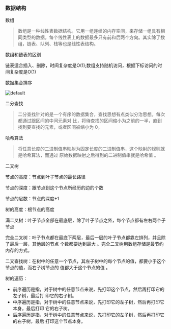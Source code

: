 ### 数据结构

数组

>数组是一种线性表数据结构。它用一组连续的内存空间，来存储一组具有相同类型的数据。每个线性表上的数据最多只有前和后两个方向。其实除了数组，链表、队列、栈等也是线性表结构。 

数组和链表的区别

链表适合插入、删除，时间复杂度是O(1);数组支持随机访问，根据下标访问的时间复杂度是O(1)

数据集合排序

![default](https://user-images.githubusercontent.com/13096375/51660238-13687f80-1fe8-11e9-9f0c-16a3e09b1df1.jpg)

二分查找

>二分查找针对的是一个有序的数据集合，查找思想有点类似分治思想。每次都通过跟区间的中间元素对 比，将待查找的区间缩小为之前的一半，直到找到要查找的元素，或者区间被缩小为 0。 

哈希算法

> 将任意长度的二进制值串映射为固定长度的二进制值串，这个映射的规则就是哈希算法，而通过 原始数据映射之后得到的二进制值串就是哈希值 。

二叉树

节点的高度：节点到叶子节点的最长路径

节点的深度：跟节点到这个节点所经历的边的个数

节点的层数：节点的深度+1

树的高度：根节点的高度

满二叉树：叶子节点全部在最底层，除了叶子节点之外，每个节点都有左右两个子节点

完全二叉树：叶子节点都在最底下两层，最后一层的叶子节点都靠左排列，并且除了最后一层，其他层的节点 个数都要达到最大 。完全二叉树用数组存储是最节约内存的方式。

二叉查找树：在树中的任意一个节点，其左子树中的每个节点的值，都要小于这个节点的值，而右子树节点的 值都大于这个节点的值 。

树的遍历：

-  前序遍历是指，对于树中的任意节点来说，先打印这个节点，然后再打印它的左子树，最后打 印它的右子树。
- 中序遍历是指，对于树中的任意节点来说，先打印它的左子树，然后再打印它本身，最后打印 它的右子树。
- 后序遍历是指，对于树中的任意节点来说，先打印它的左子树，然后再打印它的右子树，最后 打印这个节点本身。

